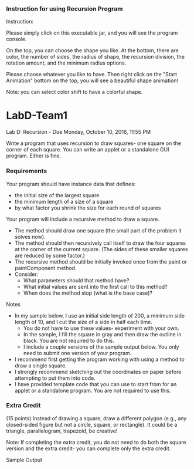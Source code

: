 ### Instruction for using Recursion Program

Instruction:

Please simply click on this executable jar, and you will see the program console. 

On the top, you can choose the shape you like.
At the bottom, there are color, the number of sides, the radius of shape, the recursion division, the rotation amount, and the minimum radius options.

Please choose whatever you like to have. Then right click on the "Start Animation" bottom on the top, you will see a beautiful shape animation! 

Note: you can select color shift to have a colorful shape.

# LabD-Team1
Lab D: Recursion - Due Monday, October 10, 2016, 11:55 PM

Write a program that uses recursion to draw squares- one square on the corner of each square. You can write an applet or a standalone GUI program. Either is fine.

### Requirements

Your program should have instance data that defines:

  * the initial size of the largest square
  * the minimum length of a size of a square
  * by what factor you shrink the size for each round of squares

Your program will include a recursive method to draw a square.

  * The method should draw one square (the small part of the problem it solves now).
  * The method should then recursively call itself to draw the four squares at the corner of the current square. (The sides of these smaller squares are reduced by some factor.)
  * The recursive method should be initially invoked once from the paint or paintComponent method.
  * Consider:
    * What parameters should that method have?
    * What initial values are sent into the first call to this method?
    * When does the method stop (what is the base case)?
    
Notes

  * In my sample below, I use an initial side length of 200, a minimum side length of 10, and I cut the size of a side in half each time.
    * You do not have to use these values- experiment with your own.
    * In the sample, I fill the square in gray and then draw the outline in black. You are not required to do this.
    * I include a couple versions of the sample output below. You only need to submit one version of your program.
  * I recommend first getting the program working with using a method to draw a single square.
  * I strongly recommend sketching out the coordinates on paper before attempting to put them into code.
  * I have provided template code that you can use to start from for an applet or a standalone program. You are not required to use this.

### Extra Credit

(15 points) Instead of drawing a square, draw a different polygon (e.g., any closed-sided figure but not a circle, square, or rectangle). It could be a triangle, parallelogram, trapezoid, be creative!

Note: If completing the extra credit, you do not need to do both the square version and the extra credit- you can complete only the extra credit.

Sample Output
